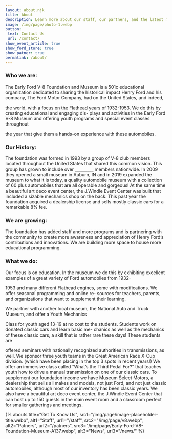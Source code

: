 ```yaml
---
layout: about.njk
title: About
description: Learn more about our staff, our partners, and the latest museum news.
image: /img/page/photo-1.webp
button: 
 text: Contact Us
 url: /contact/
show_event_article: true
show_ford_store: true
show_patner: true
permalink: /about/
---
```


### Who we are:
The Early Ford V-8 Foundation and Museum is a 501c educational organization dedicated to sharing
the historical impact Henry Ford and his company, The Ford Motor Company, had on the United States, and indeed,

the world, with a focus on the Flathead years of 1932-1953. We do this by creating educational and engaging dis-
plays and activities in the Early Ford V-8 Museum and offering youth programs and special event classes throughout

the year that give them a hands-on experience with these automobiles.

### Our History:
The foundation was formed in 1993 by a group of V-8 club members located throughout the United
States that shared this common vision. This group has grown to include over _________ members nationwide. In
2009 they opened a small museum in Auburn, IN and in 2019 expanded the museum to what it is today, a quality
automobile museum with a collection of 60 plus automobiles that are all operable and gorgeous! At the same time a
beautiful art deco event center, the J.Windle Event Center was built that included a sizable mechanics shop on the
back. This past year the foundation acquired a dealership license and sells mostly classic cars for a remarkable 8%
fee.

### We are growing:
The foundation has added staff and more programs and is partnering with the community to create
more awareness and appreciation of Henry Ford’s contributions and innovations. We are building more space to
house more educational programming.

### What we do:
Our focus is on education.
In the museum we do this by exhibiting excellent examples of a great variety of Ford automobiles from 1932-

1953 and many different Flathead engines, some with modifications. We offer seasonal programming and online re-
sources for teachers, parents, and organizations that want to supplement their learning.

We partner with another local museum, the National Auto and Truck Museum, and offer a Youth Mechanics

Class for youth aged 13-19 at no cost to the students. Students work on donated classic cars and learn basic me-
chanics as well as the mechanics of these classic cars, a skill that is rather rare these days! These students are

offered seminars with nationally recognized authorities in transmissions, as well.
We sponsor three youth teams in the Great American Race X-Cup division. (which have been placing in the
top 3 spots in recent years!)
We offer an immersive class called “What’s the Third Pedal For?” that teaches youth how to drive a manual
transmission on one of our classic cars.
To supplement our foundation income we have Museum Select Motors, a dealership that sells all makes and
models, not just Ford, and not just classic automobiles, although most of our inventory has been classic years.
We also have a beautiful art deco event center, the J.Windle Event Center that can host up to 150 guests in
the main event room and a classroom perfect for smaller gatherings and meetings.

{% abouts 
  title="Get To Know Us",
  src1="/img/page/image-placeholder-title.webp",
  alt1="Staff",
  url1="/staff",
  src2="/img/page/v8.webp",
  alt2="Patners",
  url2="/patners",
  src3="/img/page/Early-Ford-V8-Foundation-Museum-A137.webp",
  alt3="News",
  url3="/news/"
%}

